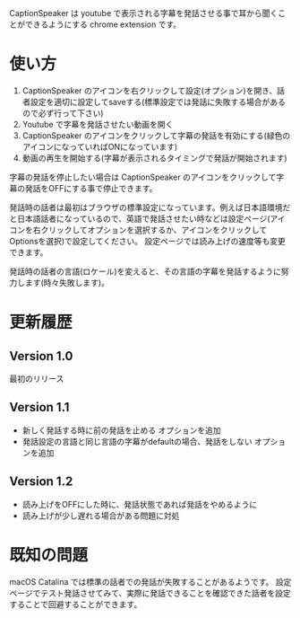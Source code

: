 CaptionSpeaker は youtube で表示される字幕を発話させる事で耳から聞くことができるようにする chrome extension です。

# 使い方

1. CaptionSpeaker のアイコンを右クリックして設定(オプション)を開き、話者設定を適切に設定してsaveする(標準設定では発話に失敗する場合があるので必ず行って下さい)
2. Youtube で字幕を発話させたい動画を開く
3. CaptionSpeaker のアイコンをクリックして字幕の発話を有効にする(緑色のアイコンになっていればONになっています)
4. 動画の再生を開始する(字幕が表示されるタイミングで発話が開始されます)

字幕の発話を停止したい場合は CaptionSpeaker のアイコンをクリックして字幕の発話をOFFにする事で停止できます。

発話時の話者は最初はブラウザの標準設定になっています。例えば日本語環境だと日本語話者になっているので、英語で発話させたい時などは設定ページ(アイコンを右クリックしてオプションを選択するか、アイコンをクリックしてOptionsを選択)で設定してください。
設定ページでは読み上げの速度等も変更できます。

発話時の話者の言語(ロケール)を変えると、その言語の字幕を発話するように努力します(時々失敗します)。

# 更新履歴

## Version 1.0
最初のリリース

## Version 1.1
- 新しく発話する時に前の発話を止める オプションを追加
- 発話設定の言語と同じ言語の字幕がdefaultの場合、発話をしない オプションを追加

## Version 1.2
- 読み上げをOFFにした時に、発話状態であれば発話をやめるように
- 読み上げが少し遅れる場合がある問題に対処

# 既知の問題

macOS Catalina では標準の話者での発話が失敗することがあるようです。
設定ページでテスト発話させてみて、実際に発話できることを確認できた話者を設定することで回避することができます。
